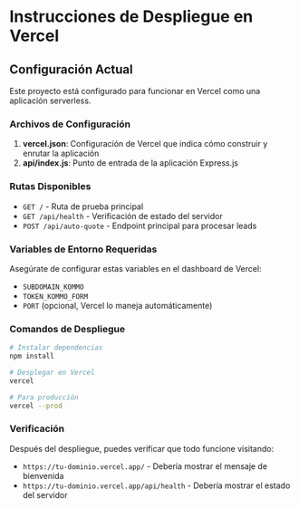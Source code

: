 # Instrucciones de Despliegue en Vercel

## Configuración Actual

Este proyecto está configurado para funcionar en Vercel como una aplicación serverless.

### Archivos de Configuración

1. **vercel.json**: Configuración de Vercel que indica cómo construir y enrutar la aplicación
2. **api/index.js**: Punto de entrada de la aplicación Express.js

### Rutas Disponibles

- `GET /` - Ruta de prueba principal
- `GET /api/health` - Verificación de estado del servidor
- `POST /api/auto-quote` - Endpoint principal para procesar leads

### Variables de Entorno Requeridas

Asegúrate de configurar estas variables en el dashboard de Vercel:

- `SUBDOMAIN_KOMMO`
- `TOKEN_KOMMO_FORM`
- `PORT` (opcional, Vercel lo maneja automáticamente)

### Comandos de Despliegue

```bash
# Instalar dependencias
npm install

# Desplegar en Vercel
vercel

# Para producción
vercel --prod
```

### Verificación

Después del despliegue, puedes verificar que todo funcione visitando:
- `https://tu-dominio.vercel.app/` - Debería mostrar el mensaje de bienvenida
- `https://tu-dominio.vercel.app/api/health` - Debería mostrar el estado del servidor 